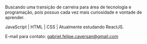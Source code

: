 Buscando uma transição de carreira para área de tecnologia e programação, pois possuo cada vez mais curiosidade e vontade de aprender.

JavaScript | HTML | CSS | Atualmente estudando ReactJS.

E-mail para contato: gabriel.felipe.caversan@gmail.com

<!---
gabrielcaversan/gabrielcaversan is a ✨ special ✨ repository because its `README.md` (this file) appears on your GitHub profile.
You can click the Preview link to take a look at your changes.
--->
